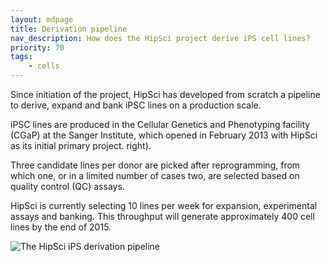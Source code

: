 ```yaml
---
layout: mdpage
title: Derivation pipeline
nav_description: How does the HipSci project derive iPS cell lines?
priority: 70
tags:
    - cells
---
```


Since initiation of the project, HipSci has developed from scratch a pipeline
to derive, expand and bank iPSC lines on a production scale. 

iPSC lines are produced in the Cellular
Genetics and Phenotyping facility (CGaP) at the Sanger Institute, which opened
in February 2013 with HipSci as its initial primary project.
right).

Three candidate lines per donor are picked
after reprogramming, from which one, or in a limited number of cases two, are
selected based on quality control (QC) assays.

HipSci is currently selecting
10 lines per week for expansion, experimental assays and banking.
This throughput will generate approximately 400 cell lines by the end of 2015.

![The HipSci iPS derivation pipeline]({{site.baseurl}}/img/cgap_pipeline.png)
